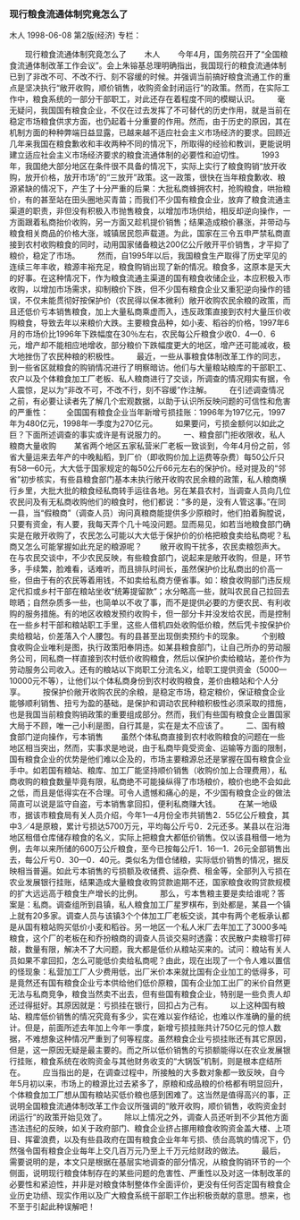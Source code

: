 ### 现行粮食流通体制究竟怎么了
木人
1998-06-08
第2版(经济)
专栏：

　　现行粮食流通体制究竟怎么了
　　木人
　　今年4月，国务院召开了“全国粮食流通体制改革工作会议”。会上朱镕基总理明确指出，我国现行的粮食流通体制已到了非改不可、不改不行、刻不容缓的时候。并强调当前搞好粮食流通工作的重点是坚决执行“敞开收购，顺价销售，收购资金封闭运行”的政策。然而，在实际工作中，粮食系统的一部分干部职工，对此还存在着程度不同的模糊认识。
　　毫无疑问，我国国有粮食企业，不仅在过去发挥了不可替代的历史作用，就是当前在稳定市场粮食供求方面，也仍起着十分重要的作用。然而，由于历史的原因，其在机制方面的种种弊端日益显露，已越来越不适应社会主义市场经济的要求。回顾近几年来我国在粮食歉收和丰收两种不同的情况下，所取得的经验和教训，更能说明建立适应社会主义市场经济要求的粮食流通体制的必要性和迫切性。
　　1993年，我国绝大部分地区在条件很不具备的情况下，实际上实行了粮食购销“放开收购，放开价格，放开市场”的“三放开”政策。这一政策，很快在当年粮食歉收、粮源紧缺的情况下，产生了十分严重的后果：大批私商蜂拥农村，抢购粮食，哄抬粮价，有的甚至站在田头圈地买青苗；而我们不少国有粮食企业，放弃了粮食流通主渠道的职责，非但没有积极入市抛售粮食，以增加市场供给，相反却逆向操作，一方面跟着私商抬价收购，另一方面又趁机提价销售；结果造成粮价暴涨，并带动与粮食相关商品的价格大涨，城镇居民怨声载道。为此，国家在三令五申严禁私商直接到农村收购粮食的同时，动用国家储备粮达200亿公斤敞开平价销售，才平抑了粮价，稳定了市场。
　　然而，自1995年以后，我国粮食生产取得了历史罕见的连续三年丰收，粮源丰裕充足，粮食购销出现了新的情况。粮食多，这原本是天大的好事。在这种情况下，作为粮食流通主渠道的国有粮食收储企业，本应积极入市收购，以增加市场需求，抑制粮价下跌，但不少国有粮食企业又重犯逆向操作的错误，不仅未能贯彻好按保护价（农民得以保本微利）敞开收购农民余粮的政策，而且还低价亏本销售粮食，加上大量私商乘虚而入，违反政策直接到农村大量压价收购粮食，导致去年以来粮价大跌。主要粮食品种，如小麦、稻谷的价格，1997年6月的市场价比1996年下跌幅度在30％左右，农民每公斤粮食少收0．4—0．6元，增产却不能相应地增收，部分粮价下跌幅度更大的地区，增产还可能减收，极大地挫伤了农民种粮的积极性。
　　最近，一些从事粮食体制改革工作的同志，到一些省区就粮食的购销情况进行了明察暗访。他们与大量粮站粮库的干部职工、农户以及个体粮食加工厂老板、私人粮商进行了交谈，所调查的情况翔实有据，令人震惊，足以为“非改不可，不改不行，刻不容缓”作注解。
　　在引述调查情况之前，有必要让读者先了解几个宏观数据，以助于认识所反映问题的可信性和危害的严重性：
　　全国国有粮食企业当年新增亏损挂账：1996年为197亿元，1997年为480亿元，1998年一季度为270亿元。
　　如果要问，亏损金额何以如此之巨？下面所述调查的事实或许是有说服力的。
　　一、粮食部门拒收限收，私人粮商大量收购
　　某省两个地区五家私营米厂老板一致谈到，今年4月份之前，邻省大量运来去年产的中晚籼稻，到厂价（即收购价加上运费等杂费）每50公斤只有58—60元，大大低于国家规定的每50公斤66元左右的保护价。经对提及的“邻省”初步核实，有些县粮食部门基本未执行敞开收购农民余粮的政策，私人粮商横行乡里，大批大批的粮食经私商转手运往各地。另在某县农村，当调查人员向几位农民问及有无私商收购他们的粮食时，他们都说：“多的是，没有人管这事。”在同一县，当“假粮商”（调查人员）询问真粮商能提供多少原粮时，他们拍着胸膛说，只要有资金，有人要，我每天弄个几十吨没问题。显而易见，如若当地粮食部门确实是在敞开收购了，农民怎么可能以大大低于保护价的价格把粮食卖给私商呢？私商又怎么可能掌握如此充足的粮源呢？
　　敞开收购干扰多，农民卖粮怨声大。在与农民交谈中，不少农民反映，有些粮食部门，说起来是敞开收购，但是，环节多，手续繁，脸难看，话难听，而且排队时间长，虽然保护价比私商出的价高一些，但由于有的农民等着用钱，不如卖给私商方便省事。如：粮食收购部门违反规定代扣或乡村干部在粮站坐收“统筹提留款”；水分略高一些，就叫农民自己拉回去晾晒；自然杂质多一些，也简单以不收了事，而不是提供必要的方便农民、有利收购的服务措施。有的地区收粮发预约收购卡，但一部分卡并没发给农民，而是控制在一些乡村干部和粮站职工手里，这些人借机四处收购低价粮，然后凭卡按保护价卖给粮站，价差落入个人腰包。有的县甚至出现倒卖预约卡的现象。
　　个别粮食收购企业唯利是图，执行政策阳奉阴违。如某县粮食部门，让自己所办的劳动服务公司，同私商一样直接到农村低价收购粮食，然后以保护价卖给粮站，差价作为劳动服务公司收入。还有的粮站以下岗职工分流名义，给职工提供资金（5000—10000元不等），让他们以个体私商身份到农村收购粮食，差价由粮站和个人分享。
　　按保护价敞开收购农民的余粮，是稳定市场，稳定粮价，保证粮食企业能够顺利销售、扭亏为盈的基础，是保护和调动农民种粮积极性必须采取的措施，也是我国当前粮食购销政策的重要组成部分。然而，我们有些国有粮食企业置国家大局于不顾，唯一己小利是图，自行其是，实在是太不应该了。
　　二、国有粮食部门逆向操作，亏本销售
　　虽然个体私商直接到农村收购粮食的问题在一些地区相当突出，然而，实事求是地说，由于私商毕竟受资金、运输等方面的限制，国有粮食企业的优势是他们难以企及的，市场主要粮源总还是掌握在国有粮食企业手中。如若国有粮站、粮库、加工厂能坚持顺价销售（收购价加上合理费用），私商收购的粮食数量毕竟有限，私商绝不可能操纵得了市场粮价，粮价也绝不会如此之低，而且是低得实在不合理。可令人遗憾和痛心的是，不少国有粮食企业的做法简直可以说是监守自盗，亏本销售拿回扣，便利私商赚大钱。
　　在某一地级市，据该市粮食局有关人员介绍，今年1—4月份全市共销售2．55亿公斤粮食，其中3／4是原粮，累计亏损达5700万元，平均每公斤亏0．2元还多。某县以在沿海地区租借仓库储存粮食的名义，实际上把粮食大都低价销售。仅以该县租借一地为例，去年以来所储的600万公斤粮食，至今已按每公斤1．16—1．26元全部销售出去，每公斤亏0．30—0．40元。类似名为借仓储粮，实际低价销售的情况，据反映相当普遍。如此亏本销售的亏损额及收储费、运杂费、租金等，全部列入亏损在农业发展银行挂账，结果造成大量粮食收购贷款逾期不还，国家粮食收购贷款规模的扩大远远高于粮食生产增长的比例。
　　那么，亏本售粮主要是卖给谁呢？答案是：私商。调查组所到县镇，私人粮食加工厂星罗棋布，到处都是，某县一个镇上就有20多家。调查人员与该镇3个个体加工厂老板交谈，其中有两个老板承认都是从国有粮站购买低价小麦和稻谷。另一地区一个私人米厂去年加工了3000多吨粮食，这个厂的老板在和乔扮粮商的调查人员谈交易时透露：农民散户卖粮零打碎敲，数量有限，解决不了大问题，我大都是低价从粮站买来的。试问：粮站有关人员如果不拿回扣，怎么可能低价卖给私商呢？由此，现在出现了一个令人难以置信的怪现象：私营加工厂人少费用低，出厂米价本来就比国有企业加工的低得多，可是竟然还有国有粮食企业亏本供给他们低价原粮，国有企业加工出厂的米价自然更无法与私商竞争，粮食当然卖不出去，但有些国有粮食企业，特别是一些负责人却还过得挺好。其原因就是：亏损挂在银行，回扣占为己有。
　　以上这种国有粮站、粮库低价销售的情况究竟有多少，实在难以妄作结论，也难以作准确的量的统计。但是，前面所述去年加上今年一季度，新增亏损挂账共计750亿元的惊人数据，不难想象这种情况严重到了何等程度。虽然粮食企业亏损挂账还有其它原因，但是，这一原因无疑是最主要的。而之所以低价销售的亏损额能得以在农业发展银行挂账，粮食系统在收购资金与其他财务收支的“大锅饭”机制，则是根本症结所在。
　　应当指出的是，在调查过程中，所接触的大多数对象都一致反映，自今年5月初以来，市场上的粮源比过去紧多了，原粮和成品粮的价格都有明显回升，个体粮食加工厂想从国有粮站买低价粮也感到困难了。这当然是值得高兴的事，正说明全国粮食流通体制改革工作会议所强调的“敞开收购，顺价销售，收购资金封闭运行”的政策开始见效了。
　　除以上情况之外，调查人员还听到不少其他方面违法违纪的反映，如关于政府部门、粮食企业挤占挪用粮食收购资金盖大楼、上项目、挥霍浪费，以及有些县政府在国有粮食企业年年亏损、债台高筑的情况下，仍然强令国有粮食企业每年上交几百万元乃至上千万元给财政的做法。
　　最后，需要说明的是，本文只是根据在基层实地调查的部分情况，从粮食购销环节的一个侧面，说明现行粮食体制存在的某些问题的危害性、严重性以及对这一体制改革的必要性和紧迫性，并非是对粮食体制整体作全面评价，更没有任何否定国有粮食企业历史功绩、现实作用以及广大粮食系统干部职工作出积极贡献的意思。想来，也不至于引起此种误解吧！
